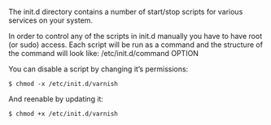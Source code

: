 The init.d directory contains a number of start/stop scripts for various services on your system.

In order to control any of the scripts in init.d manually you have to have root (or sudo) access. Each script will be run as a command and the structure of the command will look like:
/etc/init.d/command OPTION

You can disable a script by changing it’s permissions:

	$ chmod -x /etc/init.d/varnish

And reenable by updating it:

	$ chmod +x /etc/init.d/varnish
